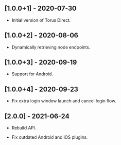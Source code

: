 ## [1.0.0+1] - 2020-07-30
 
* Initial version of Torus Direct.

## [1.0.0+2] - 2020-08-06
 
* Dynamically retrieving node endpoints. 

## [1.0.0+3] - 2020-09-19

* Support for Android. 

## [1.0.0+4] - 2020-09-23

* Fix extra login window launch and cancel login flow. 

## [2.0.0] - 2021-06-24

* Rebuild API.

* Fix outdated Android and iOS plugins.